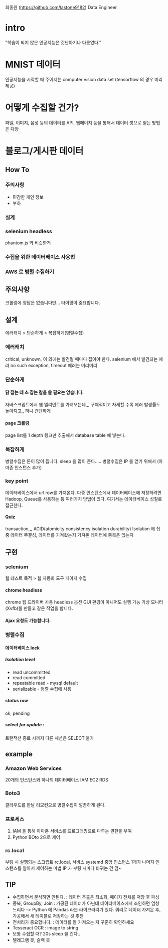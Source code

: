 
최종원 (https://github.com/lastone9182)
Data Engineer

# intro
 "학습이 되지 않은 인공지능은 갓난아기나 다름없다."

# MNIST 데이터
인공지능을 시작할 때 주어지는 computer vision data set
(tensorflow 의 경우 미리 제공)

# 어떻게 수집할 건가?
파일, 이미지, 음성 등의 데이터를 API, 웹페이지 등을 통해서 데이터 셋으로 얻는 방법은 다양


# 블로그/게시판 데이터
## How To
### 주의사항
- 민감한 개인 정보
- 부하
### 설계
### selenium headless
phantom.js 와 비슷한거
### 수집을 위한 데이터베이스 사용법
### AWS 로 병렬 수집하기



## 주의사항
크롤링에 정답은 없습니다만...
타이밍이 중요합니다.



## 설계
에러캐치 > 단순하게 > 복잡하게(병렬수집)
### 에러캐치
critical,
unknown,
이 외에는 발견될 때마다 잡아야 한다.
selenium 에서 발견되는 에러 no such exception, timeout
에러는 미리미리
### 단순하게
#### 닭 잡는 데 소 잡는 칼을 쓸 필요는 없습니다.
자바스크립트에서 웹 엘리먼트를 가져오는데,,,
구체적이고 자세할 수록 에러 발생률도 높아지고,, 하니 간단하게
#### page 크롤링
page list를 1 depth 링크만 추출해서 database table 에 넣는다.
### 복잡하게
병렬수집은 돈이 많이 듭니다.
sleep 을 많이 준다.....
병렬수집은 IP 를 얻기 위해서 (아마존 인스턴스 추가)

### key point
데이터베이스에서 url row를 가져온다.
다중 인스턴스에서 데이터베이스에 저장하려면 Hadoop, Queue를 사용하는 등 여러가지 방법이 있다.
여기서는 데이터베이스 성질로 접근한다.
#### Quiz
transaction,,, ACID(atomicity consistency isolation durability)
Isolation 에 집중
데이터 무결성, 데이터를 가져왔는지 가져온 데이터에 중복은 없는지



## 구현
### selenium
웹 테스트 목적 > 웹 자동화 도구
페이지 수집
#### chrome headless
chrome 웹 드라이버 사용
headless 옵션 GUI 환경이 아니어도 실행 가능
가상 모니터(Xvfb)를 만들고 같은 작업을 합니다.
#### Ajax 요청도 가능합니다.

### 병렬수집
#### 데이터베이스 lock
##### Isolation level
- read uncommitted
- read committed
- repeatable read - mysql default
- serializable - 병렬 수집에 사용
##### status row
ok, pending
##### select for update :
트랜잭션 종료 시까지 다른 세션은 SELECT 불가


## example
### Amazon Web Services
20개의 인스턴스와 하나의 데이터베이스
IAM EC2 RDS
### Boto3
클라우드를 한낱 리모컨으로
병렬수집이 깔끔하게 된다.
### 프로세스
1. IAM 을 통해 아마존 서비스를 프로그래밍으로 다루는 권한을 부여
2. Python BOto 2으로 제어
### rc.local
부팅 시 실행되는 스크립트 rc.local, 서비스 systemd
중앙 인스턴스 1개가 나머지 인스턴스를 알아서 제어하는 마법
IP 가 부팅 시마다 바뀌는 건 덤~


## TIP
- 수집하면서 분석하면 안된다. : 데이터 추출은 최소화, 페이지 전체를 저장 후 파싱
- 중복, GroupBy, Join : 가공된 데이터가 아닌데 데이터베이스에서 조인하면 엄청 느리다
  -> Python 에 Pandas 라는 라이브러리가 있다. 쿼리로 데이터 가져온 후, 가공해서 새 테이블로 저장하는 것 추천
- 전처리가 중요합니다. : 데이터를 잘 가져오는 지 꾸준히 확인하세요
- Tesseract OCR : image to string
- 보통 수집할 때? 20s sleep 을 건다..
- 텔레그램 봇, 슬랙 봇
